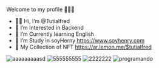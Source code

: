 Welcome to my profile 🙋🏻‍♂️



- 👋🏻 Hi,  I’m @Tutialfred
- 👀 I’m Interested in Backend 
- 🌱 I’m Currently learning English
- 💼 I’m Study in soyHerny https://www.soyhenry.com 
- 🤺 My Collection of NFT https://ar.lemon.me/$tutialfred







![aaaaaaaaasd](https://user-images.githubusercontent.com/106350481/229540915-83bcbc41-25e5-4c23-8349-0f7e658861ac.PNG)
![555555555](https://user-images.githubusercontent.com/106350481/229542410-432deb2f-54c2-4b4d-bfe9-7fe6a822be3c.PNG)
![2222222](https://user-images.githubusercontent.com/106350481/229542091-93827cc6-1e38-427d-83e5-ad19726caa97.png)
![programando](https://user-images.githubusercontent.com/106350481/195253792-bf9bd2b2-af36-43a0-aac1-4af370be1501.gif)


